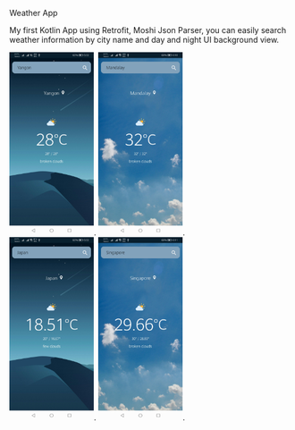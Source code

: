 Weather App 

<p>My first Kotlin App using Retrofit, Moshi Json Parser,
  you can easily search weather information by city name and
  day and night UI background view.</p>

<img src="/screenshots/a.jpg" width="30%">.  <img src="/screenshots/c.jpg" width="30%">.  
<img src="/screenshots/b.jpg" width="30%">.  <img src="/screenshots/d.jpg" width="30%">.
